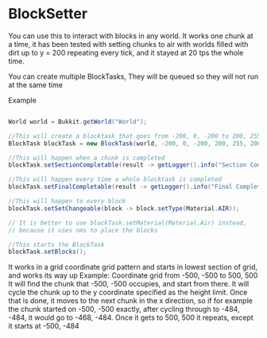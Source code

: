 # BlockSetter

You can use this to interact with blocks in any world.
It works one chunk at a time, it has been tested with 
setting chunks to air with worlds filled with dirt up to y = 200
repeating every tick, and it stayed at 20 tps the whole time.

You can create multiple BlockTasks,
They will be queued so they will not
run at the same time



Example 

```java

World world = Bukkit.getWorld("World");

//This will create a blocktask that goes from -200, 0, -200 to 200, 255, 200, and sets blocks ever 1 tick.
BlockTask blockTask = new BlockTask(world, -200, 0, -200, 200, 255, 200, Material.AIR, 1);

//This will happen when a chunk is completed
blockTask.setSectionCompletable(result -> getLogger().info("Section Completed"));

//This will happen every time a whole blocktask is completed
blockTask.setFinalCompletable(result -> getLogger().info("Final Completed"));

//This will happen to every block
blockTask.setSetChangeable(block -> block.setType(Material.AIR));

// It is better to use blockTask.setMaterial(Material.Air) instead,
// because it uses nms to place the blocks

//This starts the BlockTask
blockTask.setBlocks();

```

It works in a grid coordinate grid pattern and
starts in lowest section of grid, and works its way up
Example: Coordinate grid from -500, -500 to 500, 500
It will find the chunk that -500, -500 occupies, and start from there.
It will cycle the chunk up to the y coordinate specified as the height limit.
Once that is done, it moves to the next chunk in the x direction, so if
for example the chunk started on -500, -500 exactly, after cycling
through to -484, -484, it would go to -468, -484.
Once it gets to 500, 500 it repeats, except it starts at
-500, -484
